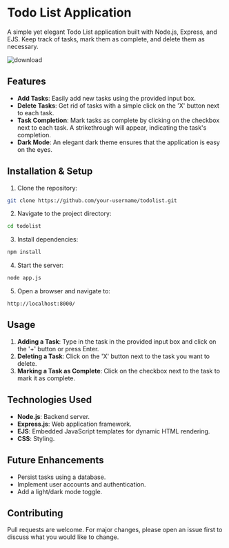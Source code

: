 # Todo List Application

A simple yet elegant Todo List application built with Node.js, Express, and EJS. Keep track of tasks, mark them as complete, and delete them as necessary.

![download](https://github.com/ersurajsingh/todolist/assets/36544126/b2c294f4-88df-402f-80c7-f43959307bb8)


## Features

- **Add Tasks**: Easily add new tasks using the provided input box.
- **Delete Tasks**: Get rid of tasks with a simple click on the 'X' button next to each task.
- **Task Completion**: Mark tasks as complete by clicking on the checkbox next to each task. A strikethrough will appear, indicating the task's completion.
- **Dark Mode**: An elegant dark theme ensures that the application is easy on the eyes.

## Installation & Setup

1. Clone the repository:
```bash
git clone https://github.com/your-username/todolist.git
```

2. Navigate to the project directory:
```bash
cd todolist
```

3. Install dependencies:
```bash
npm install
```

4. Start the server:
```bash
node app.js
```

5. Open a browser and navigate to:
```
http://localhost:8000/
```

## Usage

1. **Adding a Task**: Type in the task in the provided input box and click on the '+' button or press Enter.
2. **Deleting a Task**: Click on the 'X' button next to the task you want to delete.
3. **Marking a Task as Complete**: Click on the checkbox next to the task to mark it as complete.

## Technologies Used

- **Node.js**: Backend server.
- **Express.js**: Web application framework.
- **EJS**: Embedded JavaScript templates for dynamic HTML rendering.
- **CSS**: Styling.

## Future Enhancements

- Persist tasks using a database.
- Implement user accounts and authentication.
- Add a light/dark mode toggle.

## Contributing

Pull requests are welcome. For major changes, please open an issue first to discuss what you would like to change.

